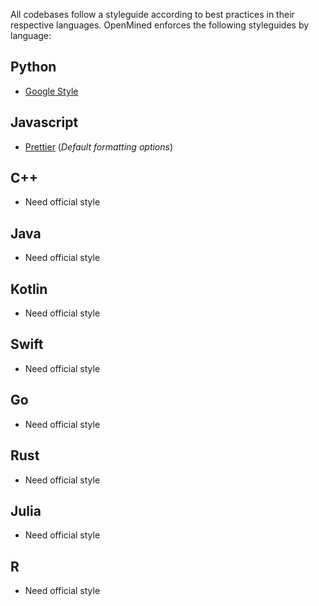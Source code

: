 All codebases follow a styleguide according to best practices in their respective languages. OpenMined enforces the following styleguides by language:

## Python
- [Google Style](https://sphinxcontrib-napoleon.readthedocs.io/en/latest/example_google.html)

## Javascript
- [Prettier](https://prettier.io/) (_Default formatting options_)

## C++
- Need official style

## Java
- Need official style

## Kotlin
- Need official style

## Swift
- Need official style

## Go
- Need official style

## Rust
- Need official style

## Julia
- Need official style

## R
- Need official style
